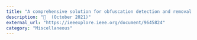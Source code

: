 ```yaml
---
title: "A comprehensive solution for obfuscation detection and removal based on comparative analysis of deobfuscation tools"
description: "📓  (October 2021)"
external_url: "https://ieeexplore.ieee.org/document/9645824"
category: "Miscellaneous"
---
```

